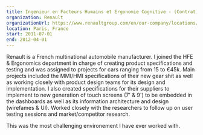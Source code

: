 ```yaml
---
title: Ingenieur en Facteurs Humains et Ergonomie Cognitive - (Contrat)
organization: Renault
organizationUrl: https://www.renaultgroup.com/en/our-company/locations/technocentre-2/
location: Paris, France
start: 2011-07-01
end: 2012-04-01
---
```


Renault is a French multinational automobile manufacturer.
I joined the HFE & Ergonomics department in charge of creating product specifications and testing and was assigned to projects for cars ranging from 15 to €45k.
Main projects included the MMI/HMI specifications of their new gear shit as well as working closely with product design teams for its design and implementation.
I also created specifications for their suppliers to implement to new generation of touch screens (7' & 9') to be embedded in the dashboards as well as its information architecture and design (wirefames & UI). Worked closely with the researchers to follow up on user testing sessions and market/competitor research.

This was the most challenging environement I have ever worked with.